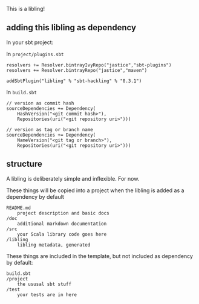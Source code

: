 This is a libling!

## adding this libling as dependency

In your sbt project:

In `project/plugins.sbt`

    resolvers += Resolver.bintrayIvyRepo("jastice","sbt-plugins")
    resolvers += Resolver.bintrayRepo("jastice","maven")

    addSbtPlugin("libling" % "sbt-hackling" % "0.3.1")

In `build.sbt`

    // version as commit hash
    sourceDependencies += Dependency(
        HashVersion("<git commit hash>"), 
        Repositories(uri("<git repository uri>")))

    // version as tag or branch name
    sourceDependencies += Dependency(
        NameVersion("<git tag or branch>"), 
        Repositories(uri("<git repository uri>")))

## structure

A libling is deliberately simple and inflexible. For now.

These things will be copied into a project when the libling is added as a dependency by default

    README.md
        project description and basic docs
    /doc
        additional markdown documentation
    /src
        your Scala library code goes here
    /libling
        libling metadata, generated

These things are included in the template, but not included as dependency by default:

    build.sbt
    /project
        the ususal sbt stuff
    /test
        your tests are in here

